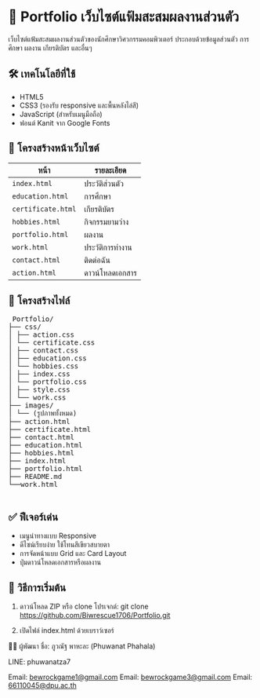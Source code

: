 # 📁 Portfolio เว็บไซต์แฟ้มสะสมผลงานส่วนตัว

เว็บไซต์แฟ้มสะสมผลงานส่วนตัวของนักศึกษาวิศวกรรมคอมพิวเตอร์ ประกอบด้วยข้อมูลส่วนตัว การศึกษา ผลงาน เกียรติบัตร และอื่นๆ

## 🛠️ เทคโนโลยีที่ใช้

- HTML5
- CSS3 (รองรับ responsive และพื้นหลังไล่สี)
- JavaScript (สำหรับเมนูมือถือ)
- ฟอนต์ Kanit จาก Google Fonts

## 📄 โครงสร้างหน้าเว็บไซต์

| หน้า | รายละเอียด |
|------|-------------|
| `index.html` | ประวัติส่วนตัว |
| `education.html` | การศึกษา |
| `certificate.html` | เกียรติบัตร |
| `hobbies.html` | กิจกรรมยามว่าง |
| `portfolio.html` | ผลงาน |
| `work.html` | ประวัติการทำงาน |
| `contact.html` | ติดต่อฉัน |
| `action.html` | ดาวน์โหลดเอกสาร |

## 📁 โครงสร้างไฟล์
<pre> Portfolio/
├── css/
│ ├── action.css
│ └── certificate.css
│ ├── contact.css
│ ├── education.css
│ └── hobbies.css
│ ├── index.css
│ └── portfolio.css
│ ├── style.css
│ └── work.css
├── images/
│ └── (รูปภาพทั้งหมด)
├── action.html
├── certificate.html
├── contact.html
├── education.html
├── hobbies.html
├── index.html
├── portfolio.html
├── README.md
└──work.html
 </pre>

## ✅ ฟีเจอร์เด่น

- เมนูนำทางแบบ Responsive
- ดีไซน์เรียบง่าย ใช้โทนสีเขียวสบายตา
- การจัดหน้าแบบ Grid และ Card Layout
- ปุ่มดาวน์โหลดเอกสารหรือผลงาน

## 🚀 วิธีการเริ่มต้น

1. ดาวน์โหลด ZIP หรือ clone โปรเจกต์:
   git clone https://github.com/Biwrescue1706/Portfolio.git

2. เปิดไฟล์ index.html ด้วยเบราว์เซอร์

🙋‍♂️ ผู้พัฒนา
ชื่อ: ภูวณัฐ พาหะละ (Phuwanat Phahala)

LINE: phuwanatza7

Email: bewrockgame1@gmail.com
Email: bewrockgame3@gmail.com
Email: 66110045@dpu.ac.th

